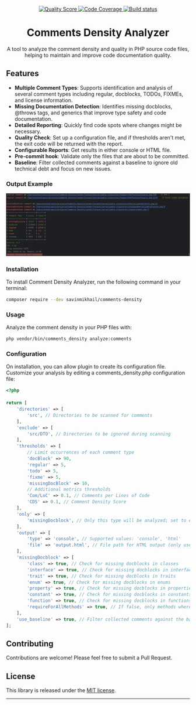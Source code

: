 <p align="center">
    <a href="https://scrutinizer-ci.com/g/savinmikhail/Comments-Density/?branch=main">
        <img src="https://scrutinizer-ci.com/g/savinmikhail/Comments-Density/badges/quality-score.png?b=main" alt="Quality Score">
    </a>
    <a href="https://scrutinizer-ci.com/g/savinmikhail/Comments-Density/?branch=main">
        <img src="https://scrutinizer-ci.com/g/savinmikhail/Comments-Density/badges/coverage.png?b=main" alt="Code Coverage">
    </a>
    <a href="https://scrutinizer-ci.com/g/savinmikhail/Comments-Density/?branch=main">
        <img src="https://scrutinizer-ci.com/g/savinmikhail/Comments-Density/badges/build.png?b=main" alt="Build status">
    </a>
</p>

<h1 align="center">Comments Density Analyzer</h1>

<p align="center">A tool to analyze the comment density and quality in PHP source code files, helping to maintain and improve code documentation quality.</p>

## Features

- **Multiple Comment Types**: Supports identification and analysis of several comment types including regular, 
docblocks, TODOs, FIXMEs, and license information.
- **Missing Documentation Detection**:  Identifies missing docblocks, @throws tags, and generics that improve type safety and code documentation.
- **Detailed Reporting**: Quickly find code spots where changes might be necessary.
- **Quality Check**: Set up a configuration file, and if thresholds aren't met, the exit code will be returned with the report.
- **Configurable Reports**:  Get results in either console or HTML file.
- **Pre-commit hook**: Validate only the files that are about to be committed.
- **Baseline**:  Filter collected comments against a baseline to ignore old technical debt and focus on new issues.

### Output Example 
![Output Example](./example_for_readme.png)

### Installation

To install Comment Density Analyzer, run the following command in your terminal:

```bash
composer require --dev savinmikhail/comments-density
```

### Usage

Analyze the comment density in your PHP files with:

```bash
php vendor/bin/comments_density analyze:comments
```

### Configuration

On installation, you can allow plugin to create its configuration file.
Customize your analysis by editing a comments_density.php configuration file:

```php
<?php

return [
    'directories' => [
        'src', // Directories to be scanned for comments
    ],
    'exclude' => [
        'src/DTO', // Directories to be ignored during scanning
    ],
    'thresholds' => [
        // Limit occurrences of each comment type
        'docBlock' => 90, 
        'regular' => 5,
        'todo' => 5,
        'fixme' => 5,
        'missingDocBlock' => 10,
        // Additional metrics thresholds
        'Com/LoC' => 0.1, // Comments per Lines of Code
        'CDS' => 0.1, // Comment Density Score
    ],
    'only' => [
        'missingDocblock', // Only this type will be analyzed; set to empty array for full statistics
    ],
    'output' => [
        'type' => 'console', // Supported values: 'console', 'html'
        'file' => 'output.html', // File path for HTML output (only used if type is 'html')
    ],
    'missingDocblock' => [
        'class' => true, // Check for missing docblocks in classes
        'interface' => true, // Check for missing docblocks in interfaces
        'trait' => true, // Check for missing docblocks in traits
        'enum' => true, // Check for missing docblocks in enums
        'property' => true, // Check for missing docblocks in properties
        'constant' => true, // Check for missing docblocks in constants
        'function' => true, // Check for missing docblocks in functions
        'requireForAllMethods' => true, // If false, only methods where @throws tag or generic can be applied will be checked
    ],
    'use_baseline' => true, // Filter collected comments against the baseline stored in comments_density.sqlite
];

```
## Contributing

Contributions are welcome! Please feel free to submit a Pull Request.

## License

This library is released under the [MIT license](LICENSE).

___
    